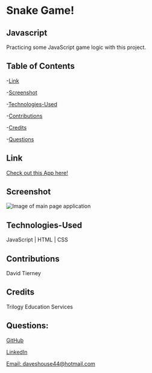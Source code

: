 # Snake Game!

## Javascript

Practicing some JavaScript game logic with this project.

## Table of Contents

-[Link](#link)

-[Screenshot](#screenshot)

-[Technologies-Used](#technologies-used)

-[Contributions](#contributions)

-[Credits](#credits)

-[Questions](#questions)

## Link

[Check out this App here!](https://daveshouse44.github.io/react_portfolio/)

## Screenshot

![Image of main page application](./assets/snake_screenshot.gif)

## Technologies-Used

JavaScript | HTML | CSS

## Contributions

David Tierney

## Credits

Trilogy Education Services

## Questions:

[GitHub](https://github.com/daveshouse44)

[LinkedIn](https://www.linkedin.com/in/david-tierney-652030214/)

[Email: daveshouse44@hotmail.com](mailto:daveshouse44@hotmail.com)
